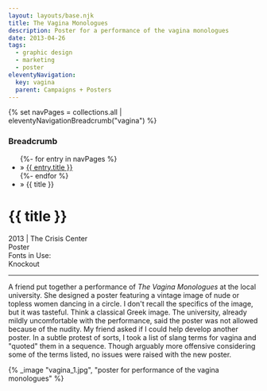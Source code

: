 ```yaml
---
layout: layouts/base.njk
title: The Vagina Monologues
description: Poster for a performance of the vagina monologues
date: 2013-04-26
tags:
  - graphic design
  - marketing
  - poster
eleventyNavigation:
  key: vagina
  parent: Campaigns + Posters
---
```

{% set navPages = collections.all | eleventyNavigationBreadcrumb("vagina") %}
<div class="breadcrumb">
    <h3 class="visually-hidden">Breadcrumb</h3>
	<ul class="nav">
            {%- for entry in navPages %}
		<li class="nav-item"{% if entry.url == page.url %} class="active-breadcrumb"{% endif %}> » <a href="{{ entry.url }}">{{ entry.title }}</a></li>
  	    	{%- endfor %}
	    <li class="nav-item"><active-breadcrumb>» {{ title }}</active-breadcrumb></li>
	</ul>
</div>
<div class="container">
	<div class="row"></div>
	<div class="row">
		<div class="col-4 col-4-md col-4-lg">
			<h1>{{ title }}</h1>
			<figcaption>2013 | The Crisis Center</figcaption>
			<figcaption>Poster</figcaption>
			<figcaption>Fonts in Use:</br>Knockout</figcaption>
			<hr>
            <p>A friend put together a performance of <em>The Vagina Monologues</em> at the local university. She designed a poster featuring a vintage image of nude  or topless women dancing in a circle. I don't recall the specifics of the image, but it was tasteful. Think a classical Greek image. The university, already mildly uncomfortable with the performance, said the poster was not allowed because of the nudity. My friend asked if I could help develop another poster. In a subtle protest of sorts, I took a list of slang terms for vagina and "quoted" them in a sequence. Though arguably more offensive considering some of the terms listed, no issues were raised with the new poster.</p>
		</div>
        <div class="col"></div>
        <div class="col-6 col-6-md col-6-lg">
			{% _image "vagina_1.jpg", "poster for performance of the vagina monologues" %}
		</div>
	</div>
</div>